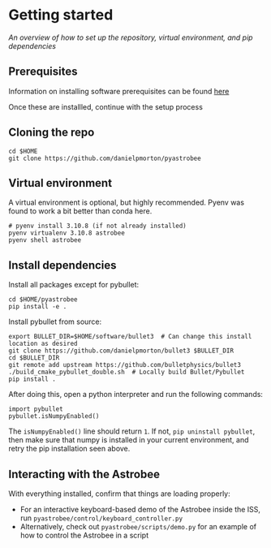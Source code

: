 # Getting started

*An overview of how to set up the repository, virtual environment, and pip dependencies*

## Prerequisites

Information on installing software prerequisites can be found [here](docs/../additional_installs.md)

Once these are installled, continue with the setup process

## Cloning the repo

```
cd $HOME
git clone https://github.com/danielpmorton/pyastrobee
```

## Virtual environment

A virtual environment is optional, but highly recommended. Pyenv was found to work a bit better than conda here. 

```
# pyenv install 3.10.8 (if not already installed)
pyenv virtualenv 3.10.8 astrobee
pyenv shell astrobee
```
## Install dependencies

Install all packages except for pybullet:

```
cd $HOME/pyastrobee
pip install -e .
```

Install pybullet from source:

```
export BULLET_DIR=$HOME/software/bullet3  # Can change this install location as desired
git clone https://github.com/danielpmorton/bullet3 $BULLET_DIR
cd $BULLET_DIR
git remote add upstream https://github.com/bulletphysics/bullet3
./build_cmake_pybullet_double.sh  # Locally build Bullet/Pybullet
pip install .
```

After doing this, open a python interpreter and run the following commands:

```
import pybullet
pybullet.isNumpyEnabled()
```

The `isNumpyEnabled()` line should return `1`. If not, `pip uninstall pybullet`, then make sure that numpy is installed in your current environment, and retry the pip installation seen above.


## Interacting with the Astrobee

With everything installed, confirm that things are loading properly:

- For an interactive keyboard-based demo of the Astrobee inside the ISS, run `pyastrobee/control/keyboard_controller.py`
- Alternatively, check out `pyastrobee/scripts/demo.py` for an example of how to control the Astrobee in a script
